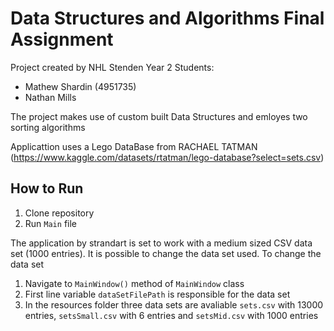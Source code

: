 # Data Structures and Algorithms Final Assignment
Project created by NHL Stenden Year 2 Students:
* Mathew Shardin (4951735)
* Nathan Mills

The project makes use of custom built Data Structures and emloyes two sorting algorithms

Applicattion uses a Lego DataBase from RACHAEL TATMAN (https://www.kaggle.com/datasets/rtatman/lego-database?select=sets.csv)

## How to Run

1. Clone repository
2. Run `Main` file

The application by strandart is set to work with a medium sized CSV data set (1000 entries). It is possible to change the data set used. To change the data set

1. Navigate to `MainWindow()` method of `MainWindow` class
2. First line variable `dataSetFilePath` is responsible for the data set
3. In the resources folder three data sets are avaliable `sets.csv` with 13000 entries, `setsSmall.csv` with 6 entries and `setsMid.csv` with 1000 entries
